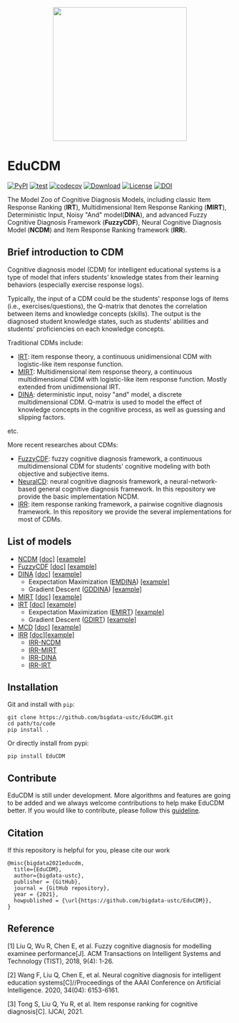 <p align="center">
  <img width="300" src="docs/_static/EduCDM.png">
</p>

# EduCDM


[![PyPI](https://img.shields.io/pypi/v/EduCDM.svg)](https://pypi.python.org/pypi/EduCDM)
[![test](https://github.com/bigdata-ustc/EduCDM/actions/workflows/python-test.yml/badge.svg?branch=main)](https://github.com/bigdata-ustc/EduCDM/actions/workflows/python-test.yml)
[![codecov](https://codecov.io/gh/bigdata-ustc/EduCDM/branch/main/graph/badge.svg?token=B7gscOGQLD)](https://codecov.io/gh/bigdata-ustc/EduCDM)
[![Download](https://img.shields.io/pypi/dm/EduCDM.svg?style=flat)](https://pypi.python.org/pypi/EduCDM)
[![License](https://img.shields.io/github/license/bigdata-ustc/EduCDM)](LICENSE)
[![DOI](https://zenodo.org/badge/348569904.svg)](https://zenodo.org/badge/latestdoi/348569904)

The Model Zoo of Cognitive Diagnosis Models, including classic Item Response Ranking (**IRT**), Multidimensional Item Response Ranking (**MIRT**), Deterministic Input, Noisy "And" model(**DINA**), and advanced Fuzzy Cognitive Diagnosis Framework (**FuzzyCDF**), Neural Cognitive Diagnosis Model (**NCDM**) and Item Response Ranking framework (**IRR**).

## Brief introduction to CDM

Cognitive diagnosis model (CDM) for intelligent educational systems is a type of  model that infers students' knowledge states from their learning behaviors (especially exercise response logs). 



Typically, the input of a CDM could be the students' response logs of items (i.e., exercises/questions), the Q-matrix that denotes the correlation between items and knowledge concepts (skills). The output is the diagnosed student knowledge states, such as students' abilities and students' proficiencies on each knowledge concepts.



Traditional CDMs include:

- [IRT](https://link.springer.com/book/10.1007/978-0-387-89976-3): item response theory, a continuous unidimensional CDM with logistic-like item response function.
- [MIRT](https://link.springer.com/book/10.1007/978-0-387-89976-3): Multidimensional item response theory, a continuous multidimensional CDM with logistic-like item response function. Mostly extended from unidimensional IRT.
- [DINA](https://journals.sagepub.com/doi/10.3102/1076998607309474): deterministic input, noisy "and" model, a discrete multidimensional CDM. Q-matrix is used to model the effect of knowledge concepts in the cognitive process, as well as guessing and slipping factors.

etc.

More recent researches about CDMs:

- [FuzzyCDF](http://staff.ustc.edu.cn/~qiliuql/files/Publications/Qi-Liu-TIST2018.pdf): fuzzy cognitive diagnosis framework, a continuous multidimensional CDM for students' cognitive modeling with both objective and subjective items.
- [NeuralCD](http://staff.ustc.edu.cn/~cheneh/paper_pdf/2020/Fei-Wang-AAAI.pdf): neural cognitive diagnosis framework, a neural-network-based general cognitive diagnosis framework. In this repository we provide the basic implementation NCDM.
- [IRR](http://home.ustc.edu.cn/~tongsw/files/IRR.pdf): item response ranking framework, a pairwise cognitive diagnosis framework. In this repository we provide the several implementations for most of CDMs.

## List of models

* [NCDM](EduCDM/NCDM) [[doc]](docs/NCDM.md) [[example]](examples/NCDM)
* [FuzzyCDF](EduCDM/FuzzyCDF) [[doc]](docs/FuzzyCDF.md) [[example]](examples/FuzzyCDF)
* [DINA](EduCDM/DINA) [[doc]](docs/DINA.md) [[example]](examples/DINA)
  * Eexpectation Maximization ([EMDINA](EduCDM/DINA/EM)) [[example]](examples/DINA/EM)
  * Gradient Descent ([GDDINA](EduCDM/DINA/GD)) [[example]](examples/DINA/GD)
* [MIRT](EduCDM/MIRT) [[doc]](docs/MIRT.md) [[example]](examples/MIRT)
* [IRT](EduCDM/IRT) [[doc]](docs/IRT.md) [[example]](examples/IRT)
  * Eexpectation Maximization ([EMIRT](EduCDM/IRT/EM)) [[example]](examples/IRT/EM)
  * Gradient Descent ([GDIRT](EduCDM/IRT/GD)) [[example]](examples/IRT/GD)
* [MCD](EduCDM/MCD) [[doc]](docs/MCD.md) [[example]](examples/MCD)
* [IRR](EduCDM/IRR) [[doc]](docs/IRR.md)[[example]](examples/IRR)
  * [IRR-NCDM](examples/IRR/NCDM.ipynb)
  * [IRR-MIRT](examples/IRR/MIRT.ipynb)
  * [IRR-DINA](examples/IRR/DINA.ipynb)
  * [IRR-IRT](examples/IRR/IRT.ipynb)

## Installation

Git and install with `pip`:

```
git clone https://github.com/bigdata-ustc/EduCDM.git
cd path/to/code
pip install .
```

Or directly install from pypi:

```
pip install EduCDM
```


## Contribute

EduCDM is still under development. More algorithms and features are going to be added and we always welcome contributions to help make EduCDM better. If you would like to contribute, please follow this [guideline](CONTRIBUTE.md).

## Citation

If this repository is helpful for you, please cite our work

```
@misc{bigdata2021educdm,
  title={EduCDM},
  author={bigdata-ustc},
  publisher = {GitHub},
  journal = {GitHub repository},
  year = {2021},
  howpublished = {\url{https://github.com/bigdata-ustc/EduCDM}},
}
```

## Reference

[1] Liu Q, Wu R, Chen E, et al. Fuzzy cognitive diagnosis for modelling examinee performance[J]. ACM Transactions on Intelligent Systems and Technology (TIST), 2018, 9(4): 1-26.

[2] Wang F, Liu Q, Chen E, et al. Neural cognitive diagnosis for intelligent education systems[C]//Proceedings of the AAAI Conference on Artificial Intelligence. 2020, 34(04): 6153-6161.

[3] Tong S, Liu Q, Yu R, et al. Item response ranking for cognitive diagnosis[C]. IJCAI, 2021.
